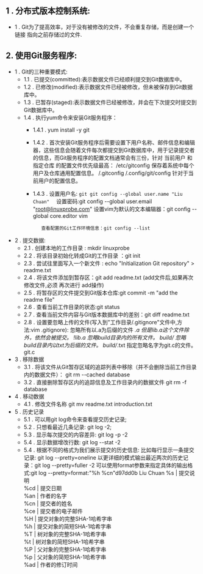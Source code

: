 ## 1 . 分布式版本控制系统:
- 1 . Git为了提高效率，对于没有被修改的文件，不会重复存储，而是创建一个 链接 指向之前存储过的文件.
## 2. 使用Git服务程序:
- 1 . Git的三种重要模式:
    - 1.1 . 已提交(committed):表示数据文件已经顺利提交到Git数据库中。
    - 1.2 . 已修改(modified):表示数据文件已经被修改，但未被保存到Git数据库中。
    - 1.3 . 已暂存(staged):表示数据文件已经被修改，并会在下次提交时提交到Git数据库中。
    - 1.4 . 执行yum命令来安装Git服务程序：
        - 1.4.1 . yum install -y git
        - 1.4.2 . 首次安装Git服务程序后需要设置下用户名称、邮件信息和编辑器，这些信息会随着文件每次都提交到Git数据库中，用于记录提交者的信息，而Git服务程序的配置文档通常会有三份，针对 当前用户 和 指定仓库 的配置文件优先级最高：
                /etc/gitconfig	保存着系统中每个用户及仓库通用配置信息。
                /.gitconfig
                /.config/git/config	针对于当前用户的配置信息。
        - 1.4.3 . 设置用户名:
                           ``````git
                            git config --global user.name "Liu Chuan" 
                           ``````
                 设置密码:git config --global user.email "root@linuxprobe.com"
                 设置vim为默认的文本编辑器：git config --global core.editor vim

                 查看配置的Git工作环境信息：git config --list

- 2 .  提交数据:
    - 2.1 . 创建本地的工作目录 : mkdir linuxprobe
    - 2.2 . 将该目录初始化转成Git的工作目录 ：git init
    - 2.3 . 尝试往里面写入一个新文件 : echo "Initialization Git repository" > readme.txt
    - 2.4 . 将该文件添加到暂存区：git add readme.txt (add文件后,如果再次修改文件,必须 再次进行 add操作)
    - 2.5 . 将暂存区的文件提交到Git版本仓库:git commit -m "add the readme file"
    - 2.6 . 查看当前工作目录的状态:git status
    - 2.7 . 查看当前文件内容与Git版本数据库中的差别：git diff readme.txt
    - 2.8 . 设置要忽略上传的文件(写入到"工作目录/.gitignore"文件中,方法:vim .gitignore):
        忽略所有以.a为后缀的文件
            *.a
        但是lib.a这个文件除外，依然会被提交。
            !lib.a
        忽略build目录内的所有文件。
            build/
        忽略build目录内以txt为后缀的文件。
            build/*.txt
        指定忽略名字为git.c的文件。
            git.c
- 3 . 移除数据
    - 3.1 . 将该文件从Git暂存区域的追踪列表中移除（并不会删除当前工作目录内的数据文件）：
        git rm --cached database
    - 3.2 . 直接删除暂存区内的追踪信息及工作目录内的数据文件 
        git rm -f database
- 4 . 移动数据
    - 4.1 . 修改文件名称 
        git mv readme.txt introduction.txt
- 5 . 历史记录
    - 5.1 . 可以用git log命令来查看提交历史记录;
    - 5.2 . 只想看最近几条记录: git log -2;
    - 5.3 . 显示每次提交的内容差异: git log -p -2
    - 5.4 . 显示数据增改行数: git log --stat -2 
    - 5.4 . 根据不同的格式为我们展示提交的历史信息:
            比如每行显示一条提交记录: git log --pretty=oneline
            以更详细的模式输出最近两次的历史记录：git log --pretty=fuller -2
            可以使用format参数来指定具体的输出格式:git log --pretty=format:"%h %cn"d97dd0b Liu Chuan
               %s                | 提交说明                        
               %cd               |  提交日期                        
               %an               |  作者的名字                      
               %cn               |  提交者的姓名                         
               %ce	              |  提交者的电子邮件                    
               %H                |  提交对象的完整SHA-1哈希字串         
               %h                |  提交对象的简短SHA-1哈希字串         
               %T                |  树对象的完整SHA-1哈希字串           
               %t                |  树对象的简短SHA-1哈希字串           
               %P                |  父对象的完整SHA-1哈希字串           
               %p                |  父对象的简短SHA-1哈希字串           
               %ad               |  作者的修订时间                     
